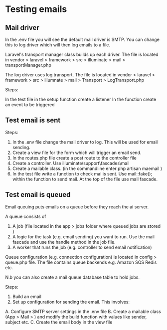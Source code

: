 Testing emails 
===============

Mail driver
-----------
In the .env file you will see the default mail driver is SMTP. You can change this to log driver which will then log emails to a file.

Laravel's transport manager class builds up each driver.  The file is located in 
vendor > laravel > framework > src > illuminate > mail > transportManager.php

The log driver uses log transport.  The file is located in 
vendor > laravel > framework > src > illumnate > mail > Transport > LogTransport.php

Steps:

In the test file in the setup function create a listener
In the function create an event to be triggered

Test email is sent
--------------------

Steps:
1. In the .env file change the mail driver to log. This will be used for email sending.
2. Create a view file for the form which will trigger an email send.
3. In the routes.php file create a post route to the controller file
4. Create a controller. Use illuminate\support\fascades\mail
5. Create a mailable class. (in the commandline enter php artisan maemail <filename> )
5. In the test file write a function to check mai is sent. Use mail::fake(); within the function to send mail.  At the top of the file use mail fascade.
  
Test email is queued
---------------------

Email queuing puts emails on a queue before they reach the ai server. 

A queue consists of

1. A job (file located in the app > jobs folder where queued jobs are stored )
2. A logic for the task (e.g. email sending) you want to run. Use the mail fascade and use the handle method in the job file.
3. A worker that runs the job (e.g. controller to send email notification)

Queue configuration (e.g. connection configuration) is located in config > queue.php file. The file contains queue backends e.g. Amazon SQS Redis etc.

N.b you can also create a mail queue database table to hold jobs.

Steps:

1. Build an email
2. Set up configuration for sending the email.  This involves:

A. Configure SMTP server settings in the .env file
B. Create a mailable class  (App > Mail > <filename> ) and modify the build function with values like sender, subject etc.
C. Create the email body in the view file
